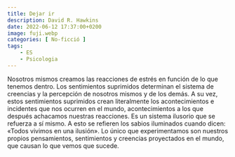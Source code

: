 ```yaml
---
title: Dejar ir
description: David R. Hawkins
date: 2022-06-12 17:37:00+0200
image: fuji.webp
categories: [ No-ficció ]
tags:
    - ES
    - Psicologia
---
```


Nosotros mismos creamos las reacciones de estrés en función de lo que tenemos dentro. Los sentimientos suprimidos determinan el sistema de creencias y la percepción de nosotros mismos y de los demás. A su vez, estos sentimientos suprimidos crean literalmente los acontecimientos e incidentes que nos ocurren en el mundo, acontecimientos a los que después achacamos nuestras reacciones. Es un sistema ilusorio que se refuerza a sí mismo. A esto se refieren los sabios iluminados cuando dicen: «Todos vivimos en una ilusión». Lo único que experimentamos son nuestros propios pensamientos, sentimientos y creencias proyectados en el mundo, que causan lo que vemos que sucede.
